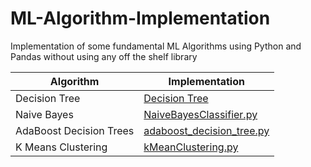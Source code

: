 # ML-Algorithm-Implementation
Implementation of some fundamental ML Algorithms using Python and Pandas without using any off the shelf library

Algorithm | Implementation |
--- | ---|
Decision Tree |[Decision Tree](https://github.com/chinmay-singh/ML-Algorithm-Implementation/blob/master/DecisionTree.py) |
Naive Bayes |[NaiveBayesClassifier.py](https://github.com/chinmay-singh/ML-Algorithm-Implementation/blob/master/DecisionTree.py) |
AdaBoost Decision Trees |[adaboost_decision_tree.py](https://github.com/chinmay-singh/ML-Algorithm-Implementation/blob/master/adaboost_decision_tree.py) |
K Means Clustering |[kMeanClustering.py](https://github.com/chinmay-singh/ML-Algorithm-Implementation/blob/master/kMeanClustering.py)|
